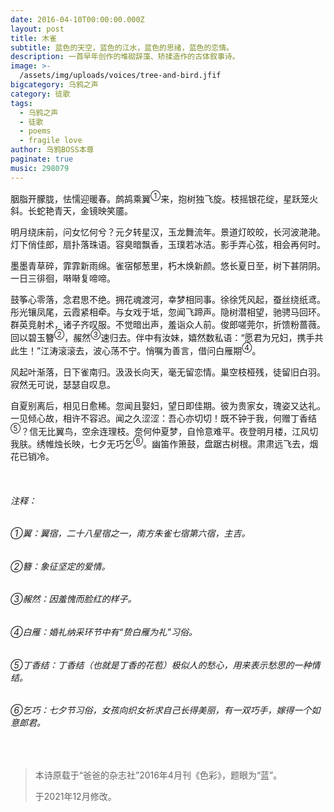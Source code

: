 ```yaml
---
date: 2016-04-10T00:00:00.000Z
layout: post
title: 木雀
subtitle: 蓝色的天空，蓝色的江水，蓝色的思绪，蓝色的恋情。
description: 一首早年创作的堆砌辞藻、矫揉造作的古体叙事诗。
image: >-
  /assets/img/uploads/voices/tree-and-bird.jfif
bigcategory: 乌鸦之声
category: 徒歌
tags:
  - 乌鸦之声
  - 徒歌
  - poems
  - fragile love
author: 乌鸦BOSS本尊
paginate: true
music: 298079
---
```

胭脂开朦胧，怯懦迎暖春。鹧鸪乘翼<sup>①</sup>来，抱树独飞旋。枝摇银花绽，﻿﻿﻿﻿﻿星跃笼火斜。长蛇艳青天，金镜映笑靥。

﻿明月绕床前，问女忆何兮？元夕转星汉，玉龙舞流﻿﻿﻿﻿﻿﻿年。景道灯皎皎，长河波滟滟。灯下俏佳郎，扇扑落珠语。容臭﻿﻿﻿﻿暗飘香，玉璞若冰洁。影手弄心弦，﻿﻿﻿﻿相会再何时。

﻿﻿﻿﻿﻿﻿墨墨青草碎，霏霏新雨绵。雀宿郁﻿﻿﻿﻿葱里，朽木焕新颜。悠长夏日至，树﻿下甚阴阴。一日三徘徊，啭啭复啼啼。﻿

﻿﻿﻿鼓筝心零落，念君思不绝。拥花魂渡河，幸梦相同事。徐徐凭风起﻿﻿﻿﻿﻿﻿，蚕丝绕纸鸢。彤光镶凤尾，云霞紧相牵。与女戏于坻﻿﻿﻿﻿﻿，忽闻飞蹄声。隐树潜相望，驰骋马﻿﻿﻿﻿回环。群英竞射术，诸子齐叹服。不觉暗出声，羞诣众人前。俊﻿﻿﻿﻿郎嗟莞尔，折馈粉蔷薇。回以碧玉簪<sup>②</sup>，赧然<sup>③</sup>速﻿﻿﻿﻿﻿归去。伴中有汝妹，嬉然数私语：“愿君为兄妇，携﻿﻿﻿手共此生！”江涛滚滚去，波心荡不宁。悄嘱为﻿﻿﻿﻿善言，借问白雁期<sup>④</sup>。

﻿﻿﻿﻿﻿风起叶渐落，日下雀南归。汲汲长向天，毫无留恋情。巢﻿﻿空枝桠残，徒留旧白羽。寂然无可说，瑟瑟自叹息。﻿﻿﻿﻿

﻿﻿﻿﻿﻿自夏别离后，相见日愈稀。忽闻且娶妇，望日即佳期。彼﻿﻿﻿﻿﻿﻿为贵家女，瑰姿又达礼。一见倾心故，相许不容迟。闻之久涩涩：吾﻿﻿﻿心亦切切！既不钟于我，何赠丁香结<sup>⑤</sup>？信无比翼鸟，空余连理枝。﻿﻿﻿﻿﻿奈何仲夏梦，自怜意难平。夜登明月楼，江风切我﻿﻿﻿﻿﻿肤。绣帷烛长映，七夕无巧乞<sup>⑥</sup>。幽笛作箫鼓，盘踞古树﻿﻿﻿﻿根。肃肃远飞去，烟花已销冷。﻿﻿﻿

<Br>

###### 注释：

###### ①翼：翼宿，二十八星宿之一，南方朱雀七宿第六宿，主吉。

###### ②簪：象征坚定的爱情。

###### ③赧然：因羞愧而脸红的样子。

###### ④白雁：婚礼纳采环节中有“贽白雁为礼”习俗。

###### ⑤丁香结：丁香结（也就是丁香的花苞）极似人的愁心，用来表示愁思的一种情结。

###### ⑥乞巧：七夕节习俗，女孩向织女祈求自己长得美丽，有一双巧手，嫁得一个如意郎君。

<br>

> 本诗原载于“爸爸的杂志社”2016年4月刊《色彩》，题眼为“蓝”。
>
> 于2021年12月修改。
>